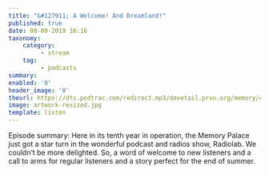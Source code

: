 ```yaml
---
title: "&#127911; A Welcome! And Dreamland!"
published: true
date: 08-09-2019 16:16
taxonomy:
    category:
         - stream
    tag:
         - podcasts
summary:
enabled: '0'
header_image: '0'
theurl: https://dts.podtrac.com/redirect.mp3/dovetail.prxu.org/memory/4962a2aa-485a-4527-a1bd-d2b03ba51427/thememorypalace.mp3
image: artwork-resized.jpg
template: listen
---
```

 
Episode summary: Here in its tenth year in operation, the Memory Palace just got a star turn in the wonderful podcast and radios show, Radiolab. We couldn’t be more delighted. So, a word of welcome to new listeners and a call to arms for regular listeners and a story perfect for the end of summer.
